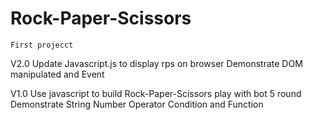 # Rock-Paper-Scissors
	First projecct
V2.0	Update Javascript.js to display rps on browser
		Demonstrate DOM manipulated and Event

V1.0	Use javascript to build Rock-Paper-Scissors play with bot 5 round
		Demonstrate String Number Operator Condition and  Function

	
